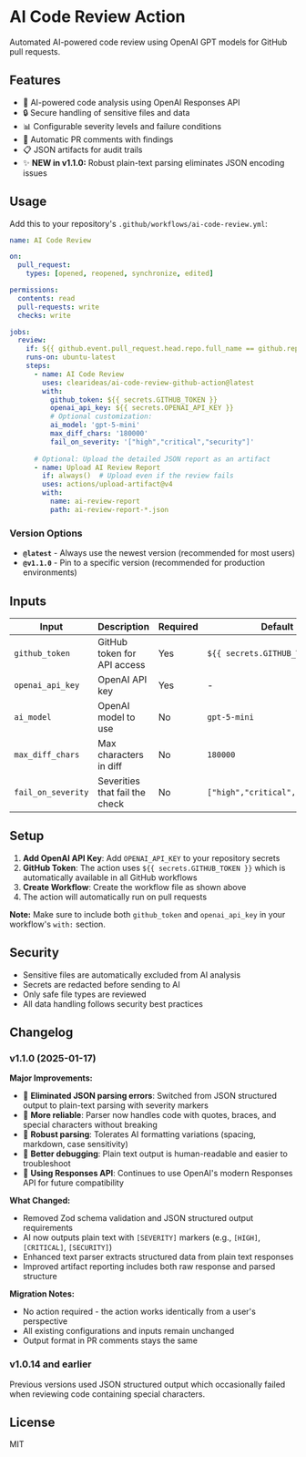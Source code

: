 # AI Code Review Action

Automated AI-powered code review using OpenAI GPT models for GitHub pull requests.

## Features

- 🤖 AI-powered code analysis using OpenAI Responses API
- 🔒 Secure handling of sensitive files and data
- 📊 Configurable severity levels and failure conditions
- 💬 Automatic PR comments with findings
- 📋 JSON artifacts for audit trails
- ✨ **NEW in v1.1.0:** Robust plain-text parsing eliminates JSON encoding issues


## Usage

Add this to your repository's `.github/workflows/ai-code-review.yml`:

```yaml
name: AI Code Review

on:
  pull_request:
    types: [opened, reopened, synchronize, edited]

permissions:
  contents: read
  pull-requests: write
  checks: write

jobs:
  review:
    if: ${{ github.event.pull_request.head.repo.full_name == github.repository }}
    runs-on: ubuntu-latest
    steps:
      - name: AI Code Review
        uses: clearideas/ai-code-review-github-action@latest
        with:
          github_token: ${{ secrets.GITHUB_TOKEN }}
          openai_api_key: ${{ secrets.OPENAI_API_KEY }}
          # Optional customization:
          ai_model: 'gpt-5-mini'
          max_diff_chars: '180000'
          fail_on_severity: '["high","critical","security"]'
      
      # Optional: Upload the detailed JSON report as an artifact
      - name: Upload AI Review Report
        if: always()  # Upload even if the review fails
        uses: actions/upload-artifact@v4
        with:
          name: ai-review-report
          path: ai-review-report-*.json
```

### Version Options

- **`@latest`** - Always use the newest version (recommended for most users)
- **`@v1.1.0`** - Pin to a specific version (recommended for production environments)

## Inputs

| Input | Description | Required | Default |
|-------|-------------|----------|---------|
| `github_token` | GitHub token for API access | Yes | `${{ secrets.GITHUB_TOKEN }}` |
| `openai_api_key` | OpenAI API key | Yes | - |
| `ai_model` | OpenAI model to use | No | `gpt-5-mini` |
| `max_diff_chars` | Max characters in diff | No | `180000` |
| `fail_on_severity` | Severities that fail the check | No | `["high","critical","security"]` |

## Setup

1. **Add OpenAI API Key**: Add `OPENAI_API_KEY` to your repository secrets
2. **GitHub Token**: The action uses `${{ secrets.GITHUB_TOKEN }}` which is automatically available in all GitHub workflows
3. **Create Workflow**: Create the workflow file as shown above
4. The action will automatically run on pull requests

**Note:** Make sure to include both `github_token` and `openai_api_key` in your workflow's `with:` section.

## Security

- Sensitive files are automatically excluded from AI analysis
- Secrets are redacted before sending to AI
- Only safe file types are reviewed
- All data handling follows security best practices

## Changelog

### v1.1.0 (2025-01-17)

**Major Improvements:**
- 🎯 **Eliminated JSON parsing errors**: Switched from JSON structured output to plain-text parsing with severity markers
- 🚀 **More reliable**: Parser now handles code with quotes, braces, and special characters without breaking
- 🔧 **Robust parsing**: Tolerates AI formatting variations (spacing, markdown, case sensitivity)
- 📝 **Better debugging**: Plain text output is human-readable and easier to troubleshoot
- 🔄 **Using Responses API**: Continues to use OpenAI's modern Responses API for future compatibility

**What Changed:**
- Removed Zod schema validation and JSON structured output requirements
- AI now outputs plain text with `[SEVERITY]` markers (e.g., `[HIGH]`, `[CRITICAL]`, `[SECURITY]`)
- Enhanced text parser extracts structured data from plain text responses
- Improved artifact reporting includes both raw response and parsed structure

**Migration Notes:**
- No action required - the action works identically from a user's perspective
- All existing configurations and inputs remain unchanged
- Output format in PR comments stays the same

### v1.0.14 and earlier

Previous versions used JSON structured output which occasionally failed when reviewing code containing special characters.

## License

MIT

